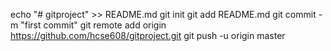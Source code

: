 echo "# gitproject" >> README.md
git init
git add README.md
git commit -m "first commit"
git remote add origin https://github.com/hcse608/gitproject.git
git push -u origin master
